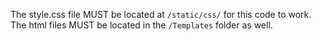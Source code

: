 The style.css file MUST be located at `/static/css/` for this code to work. The html files MUST be located in the `/Templates` folder as well.
